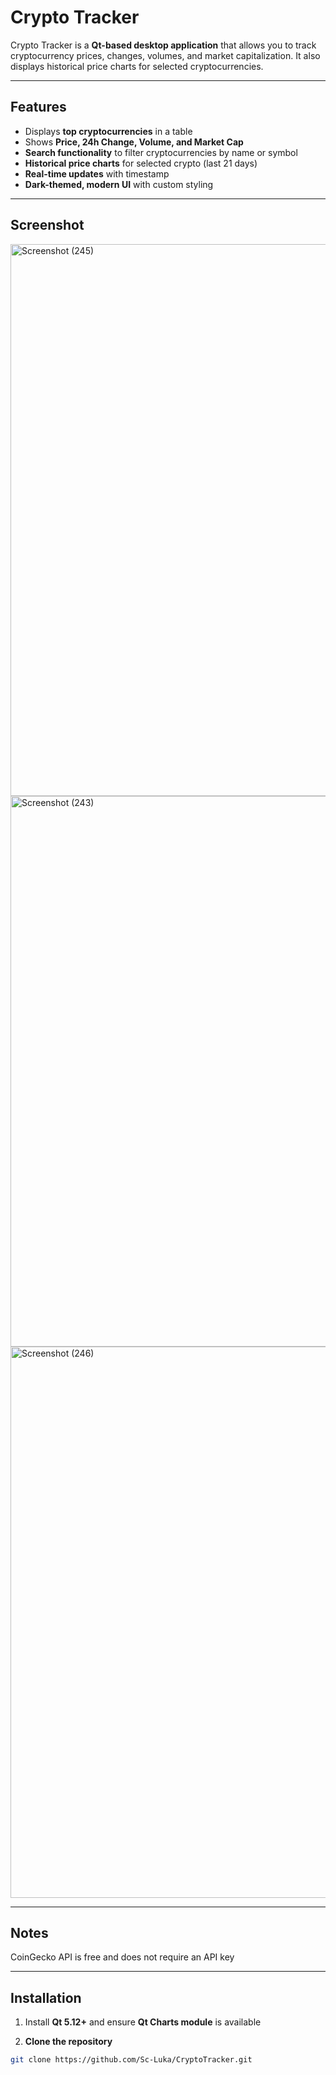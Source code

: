 # Crypto Tracker


Crypto Tracker is a **Qt-based desktop application** that allows you to track cryptocurrency prices, changes, volumes, and market capitalization. It also displays historical price charts for selected cryptocurrencies.

---

## Features

- Displays **top cryptocurrencies** in a table
- Shows **Price, 24h Change, Volume, and Market Cap**
- **Search functionality** to filter cryptocurrencies by name or symbol
- **Historical price charts** for selected crypto (last 21 days)
- **Real-time updates** with timestamp
- **Dark-themed, modern UI** with custom styling

---

## Screenshot
<img width="1715" height="883" alt="Screenshot (245)" src="https://github.com/user-attachments/assets/c6e3e4c9-bbe7-4f7e-9bd4-4e6f4af143f9" />
<img width="1711" height="881" alt="Screenshot (243)" src="https://github.com/user-attachments/assets/3bb683a5-9303-4c05-8a0b-076ad63cf019" />
<img width="1716" height="882" alt="Screenshot (246)" src="https://github.com/user-attachments/assets/ad1db31d-5f6d-4f04-b3d5-91fac5d2b86e" />

---

## Notes

CoinGecko API is free and does not require an API key

---

## Installation

1. Install **Qt 5.12+** and ensure **Qt Charts module** is available

2. **Clone the repository**
```bash
git clone https://github.com/Sc-Luka/CryptoTracker.git


